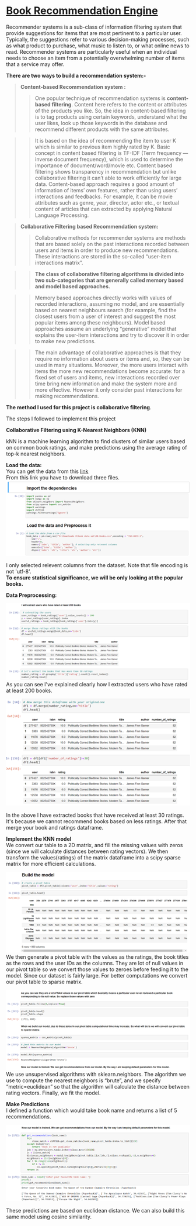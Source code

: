 # [Book Recommendation Engine](https://github.com/Saipavan790/Recommender-Systems)
Recommender systems is a sub-class of information filtering system that provide suggestions for items that are most pertinent to a particular user. Typically, the suggestions refer to various decision-making processes, such as what product to purchase, what music to listen to, or what online news to read. Recommender systems are particularly useful when an individual needs to choose an item from a potentially overwhelming number of items that a service may offer.

**There are two ways to build a recommendation system:-**

> **Content-based Recommendation system :**
>> One popular technique of recommendation systems is **content-based filtering**. Content here refers to the content or attributes of the products you like. So, the idea in content-based filtering is to tag products using certain keywords, understand what the user likes, look up those keywords in the database and recommend different products with the same attributes.

>> It is based on the idea of recommending the item to user K which is similar to previous item highly rated by K. Basic concept in content based filtering is TF-IDF (Term frequency — inverse document frequency), which is used to determine the importance of document/word/movie etc. Content based filtering shows transparency in recommendation but unlike collaborative filtering it can’t able to work efficiently for large data. Content-based approach requires a good amount of information of items’ own features, rather than using users’ interactions and feedbacks. For example, it can be movie attributes such as genre, year, director, actor etc., or textual content of articles that can extracted by applying Natural Language Processing.

> **Collaborative Filtering based Recommendation system:**
>> Collaborative methods for recommender systems are methods that are based solely on the past interactions recorded between users and items in order to produce new recommendations. These interactions are stored in the so-called “user-item interactions matrix”.

>> **The class of collaborative filtering algorithms is divided into two sub-categories that are generally called memory based and model based approaches.**

>> Memory based approaches directly works with values of recorded interactions, assuming no model, and are essentially based on nearest neighbours search (for example, find the closest users from a user of interest and suggest the most popular items among these neighbours). Model based approaches assume an underlying “generative” model that explains the user-item interactions and try to discover it in order to make new predictions.

>> The main advantage of collaborative approaches is that they require no information about users or items and, so, they can be used in many situations. Moreover, the more users interact with items the more new recommendations become accurate: for a fixed set of users and items, new interactions recorded over time bring new information and make the system more and more effective. However it only consider past interactions for making recommendations.

**The method I used for this project is collaborative filtering**.

The steps I followed to implement this project

**Collaborative Filtering using K-Nearest Neighbors (KNN)**

kNN is a machine learning algorithm to find clusters of similar users based on common book ratings, and make predictions using the average rating of top-k nearest neighbors.

**Load the data:**  
You can get the data from this [link](http://www2.informatik.uni-freiburg.de/~cziegler/BX/)  
From this link you have to download three files.  
![](https://github.com/Saipavan790/Recommender-Systems/blob/main/load_data1.png)

I only selected relevent columns from the dataset. Note that file encoding is not 'utf-8'.  
**To ensure statistical significance, we will be only looking at the popular books.**

**Data Preprocessing:**

![](https://github.com/Saipavan790/Recommender-Systems/blob/main/extract_users.png)  
As you can see I've explained clearly how I extracted users who have rated at least 200 books.

![](https://github.com/Saipavan790/Recommender-Systems/blob/main/extract_books.png)

In the above I have extracted books that have received at least 30 ratings. It's because we cannot recommend books based on less ratings. After that merge your book and ratings dataframe.

**Implement the KNN model**  
We convert our table to a 2D matrix, and fill the missing values with zeros (since we will calculate distances between rating vectors). We then transform the values(ratings) of the matrix dataframe into a scipy sparse matrix for more efficient calculations.

![](https://github.com/Saipavan790/Recommender-Systems/blob/main/build_model.png)
We then generate a pivot table with the values as the ratings, the book titles as the rows and the user IDs as the columns. They are lot of null values in our pivot table so we convert those values to zeroes before feeding it to the model. Since our dataset is fairly large. For better computations we convert our pivot table to sparse matrix.

![](https://github.com/Saipavan790/Recommender-Systems/blob/main/trained_model.png)
We use unsupervised algorithms with sklearn.neighbors. The algorithm we use to compute the nearest neighbors is “brute”, and we specify “metric=euclidean” so that the algorithm will calculate the distance between rating vectors. Finally, we fit the model.

**Make Predictions**  
I defined a function which would take book name and returns a list of 5 recommendations.

![](https://github.com/Saipavan790/Recommender-Systems/blob/main/predictions.png)

These predictions are based on euclidean distance. We can also build this same model using cosine similarity.
